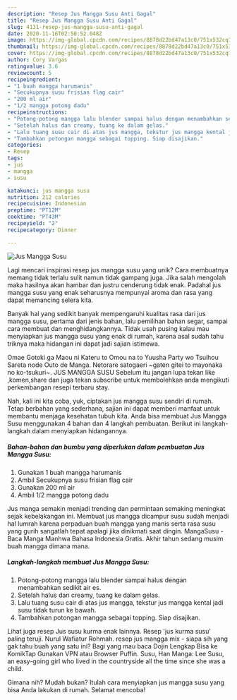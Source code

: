 ```yaml
---
description: "Resep Jus Mangga Susu Anti Gagal"
title: "Resep Jus Mangga Susu Anti Gagal"
slug: 4131-resep-jus-mangga-susu-anti-gagal
date: 2020-11-16T02:50:52.048Z
image: https://img-global.cpcdn.com/recipes/8878d22bd47a13c0/751x532cq70/jus-mangga-susu-foto-resep-utama.jpg
thumbnail: https://img-global.cpcdn.com/recipes/8878d22bd47a13c0/751x532cq70/jus-mangga-susu-foto-resep-utama.jpg
cover: https://img-global.cpcdn.com/recipes/8878d22bd47a13c0/751x532cq70/jus-mangga-susu-foto-resep-utama.jpg
author: Cory Vargas
ratingvalue: 3.6
reviewcount: 5
recipeingredient:
- "1 buah mangga harumanis"
- "Secukupnya susu frisian flag cair"
- "200 ml air"
- "1/2 mangga potong dadu"
recipeinstructions:
- "Potong-potong mangga lalu blender sampai halus dengan menambahkan sedikit air es."
- "Setelah halus dan creamy, tuang ke dalam gelas."
- "Lalu tuang susu cair di atas jus mangga, tekstur jus mangga kental jadi susu tidak turun ke bawah."
- "Tambahkan potongan mangga sebagai topping. Siap disajikan."
categories:
- Resep
tags:
- jus
- mangga
- susu

katakunci: jus mangga susu 
nutrition: 212 calories
recipecuisine: Indonesian
preptime: "PT12M"
cooktime: "PT43M"
recipeyield: "2"
recipecategory: Dinner

---
```



![Jus Mangga Susu](https://img-global.cpcdn.com/recipes/8878d22bd47a13c0/751x532cq70/jus-mangga-susu-foto-resep-utama.jpg)

Lagi mencari inspirasi resep jus mangga susu yang unik? Cara membuatnya memang tidak terlalu sulit namun tidak gampang juga. Jika salah mengolah maka hasilnya akan hambar dan justru cenderung tidak enak. Padahal jus mangga susu yang enak seharusnya mempunyai aroma dan rasa yang dapat memancing selera kita.

Banyak hal yang sedikit banyak mempengaruhi kualitas rasa dari jus mangga susu, pertama dari jenis bahan, lalu pemilihan bahan segar, sampai cara membuat dan menghidangkannya. Tidak usah pusing kalau mau menyiapkan jus mangga susu yang enak di rumah, karena asal sudah tahu triknya maka hidangan ini dapat jadi sajian istimewa.

Omae Gotoki ga Maou ni Kateru to Omou na to Yuusha Party wo Tsuihou Sareta node Outo de Manga. Netorare satogaeri ~gaten gitei to mayonaka no ko-tsukuri~. JUS MANGGA SUSU Sebelum itu jangan lupa tekan like ,komen,share dan juga tekan subscribe untuk membolehkan anda mengikuti perkembangan resepi terbaru stay.


Nah, kali ini kita coba, yuk, ciptakan jus mangga susu sendiri di rumah. Tetap berbahan yang sederhana, sajian ini dapat memberi manfaat untuk membantu menjaga kesehatan tubuh kita. Anda bisa membuat Jus Mangga Susu menggunakan 4 bahan dan 4 langkah pembuatan. Berikut ini langkah-langkah dalam menyiapkan hidangannya.

<!--inarticleads1-->

##### Bahan-bahan dan bumbu yang diperlukan dalam pembuatan Jus Mangga Susu:

1. Gunakan 1 buah mangga harumanis
1. Ambil Secukupnya susu frisian flag cair
1. Gunakan 200 ml air
1. Ambil 1/2 mangga potong dadu


Jus manga semakin menjadi trending dan permintaan semaking meningkat sejak kebelakangan ini. Membuat jus mangga dicampur susu sudah menjadi hal lumrah karena perpaduan buah mangga yang manis serta rasa susu yang gurih sangatlah tepat apalagi jika dinikmati saat dingin. MangaSusu - Baca Manga Manhwa Bahasa Indonesia Gratis. Akhir tahun sedang musim buah mangga dimana mana. 

<!--inarticleads2-->

##### Langkah-langkah membuat Jus Mangga Susu:

1. Potong-potong mangga lalu blender sampai halus dengan menambahkan sedikit air es.
1. Setelah halus dan creamy, tuang ke dalam gelas.
1. Lalu tuang susu cair di atas jus mangga, tekstur jus mangga kental jadi susu tidak turun ke bawah.
1. Tambahkan potongan mangga sebagai topping. Siap disajikan.


Lihat juga resep Jus susu kurma enak lainnya. Resep &#39;jus kurma susu&#39; paling teruji. Nurul Wafiatur Rohmah. resep jus mangga mix - siapa sih yang gak tahu buah yang satu ini? Bagi yang mau baca Dojin Lengkap Bisa ke KomikTap Gunakan VPN atau Browser Puffin. Susu, Han Manga: Lee Susu, an easy-going girl who lived in the countryside all the time since she was a child. 

Gimana nih? Mudah bukan? Itulah cara menyiapkan jus mangga susu yang bisa Anda lakukan di rumah. Selamat mencoba!
